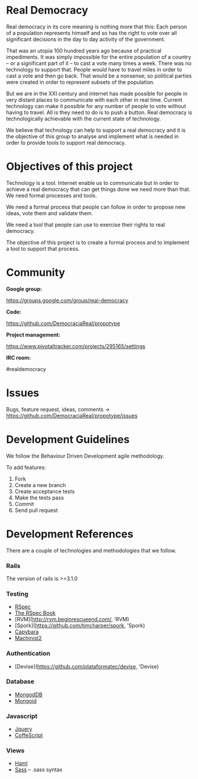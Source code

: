 Real Democracy
===========================                                                     

Real democracy in its core meaning is nothing more that this: Each person of a population represents himself and so has the right to vote over all significant decisions in the day to day activity of the government. 

That was an utopia 100 hundred years ago because of practical impediments. It was simply impossible for the entire population of a country – or a significant part of it – to cast a vote many times a week. There was no technology to support that. People would have to travel miles in order to cast a vote and then go back. That would be a nonsense; so political parties were created in order to represent subsets of the population.

But we are in the XXI century and internet has made possible for people in very distant places to communicate with each other in real time. Current technology can make it possible for any number of people to vote without having to travel. All is they need to do is to push a button. Real democracy is technologically achievable with the current state of technology. 

We believe that technology can help to support a real democracy and it is the objective of this group to analyse and implement what is needed in order to provide tools to support real democracy.

Objectives of this project
===========================

Technology is a tool. Internet enable us to communicate but in order to achieve a real democracy that can get things done we need more than that. We need formal processes and tools.

We need a formal process that people can follow in order to propose new ideas, vote them and validate them.

We need a tool that people can use to exercise their rights to real democracy.

The objective of this project is to create a formal process and to implement a tool to support that process.
                                                                                                            
Community
==========================
                                                       
__Google group:__

https://groups.google.com/group/real-democracy
                                               
__Code:__

https://github.com/DemocraciaReal/propotype

__Project management:__

https://www.pivotaltracker.com/projects/295165/settings    

__IRC room:__

 #realdemocracy

Issues
========================== 

Bugs, feature request, ideas, comments -> https://github.com/DemocraciaReal/propotype/issues

Development Guidelines
==========================    

We follow the Behaviour Driven Development agile methodology.

To add features: 

1. Fork
2. Create a new branch
3. Create acceptance tests
4. Make the tests pass
5. Commit
6. Send pull request       

Development References
=============
            
There are a couple of technologies and methodologies that we follow.

### Rails

The version of rails is >=3.1.0
                                              
### Testing
* [RSpec](http://relishapp.com/rspec, 'rspec')
* [The RSpec Book](http://pragprog.com/titles/achbd/the-rspec-book, 'The RSpec Book')
* [RVM](http://rvm.beginrescueend.com/, 'RVM)
* [Spork](https://github.com/timcharper/spork, 'Spork)
* [Capybara](https://github.com/jnicklas/capybara, 'Capybara') 
* [Machinist2](https://github.com/notahat/machinist, 'Machinist')   

### Authentication
* [Devise](https://github.com/plataformatec/devise, 'Devise)

### Database    
* [MongodDB](http://www.mongodb.org/, 'MongoDB')
* [Mongoid](http://mongoid.org/, 'Mongoid')    

### Javascript
* [Jquery](http://jquery.com/, 'Jquery')
* [CoffeScript](http://coffeescript.org/, 'CoffeScript')                         

### Views
* [Haml](http://haml-lang.com/, 'Haml')
* [Sass](http://sass-lang.com/, 'Sass') – .sass syntax